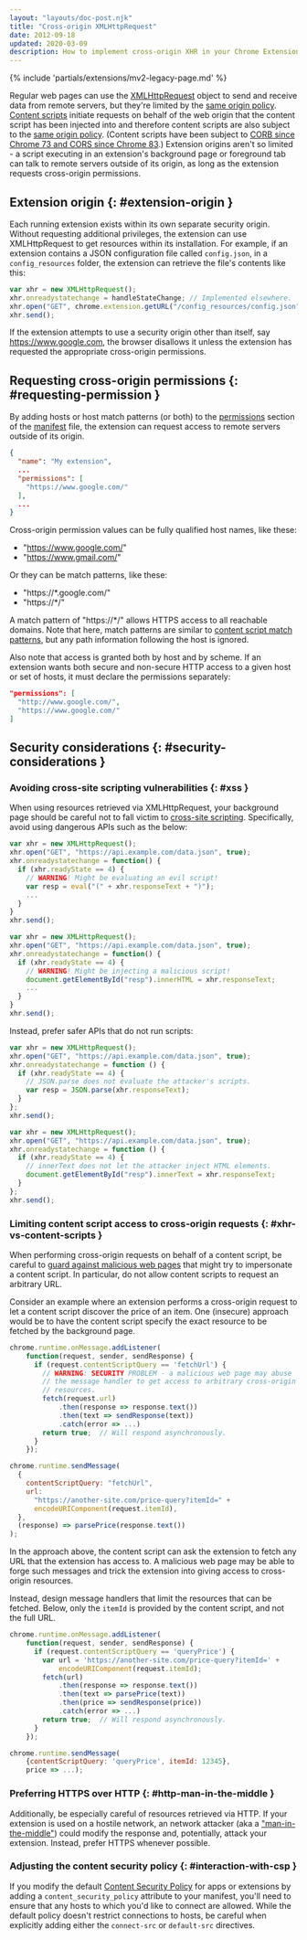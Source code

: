 ```yaml
---
layout: "layouts/doc-post.njk"
title: "Cross-origin XMLHttpRequest"
date: 2012-09-18
updated: 2020-03-09
description: How to implement cross-origin XHR in your Chrome Extension.
---
```


{% include 'partials/extensions/mv2-legacy-page.md' %}

Regular web pages can use the [XMLHttpRequest][1] object to send and receive data from remote
servers, but they're limited by the [same origin policy][2]. [Content scripts][3] initiate requests
on behalf of the web origin that the content script has been injected into and therefore content
scripts are also subject to the [same origin policy][4]. (Content scripts have been subject to [CORB
since Chrome 73 and CORS since Chrome 83][5].) Extension origins aren't so limited - a script
executing in an extension's background page or foreground tab can talk to remote servers outside of
its origin, as long as the extension requests cross-origin permissions.

## Extension origin {: #extension-origin }

Each running extension exists within its own separate security origin. Without requesting additional
privileges, the extension can use XMLHttpRequest to get resources within its installation. For
example, if an extension contains a JSON configuration file called `config.json`, in a
`config_resources` folder, the extension can retrieve the file's contents like this:

```js
var xhr = new XMLHttpRequest();
xhr.onreadystatechange = handleStateChange; // Implemented elsewhere.
xhr.open("GET", chrome.extension.getURL("/config_resources/config.json"), true);
xhr.send();
```

If the extension attempts to use a security origin other than itself, say https://www.google.com,
the browser disallows it unless the extension has requested the appropriate cross-origin
permissions.

## Requesting cross-origin permissions {: #requesting-permission }

By adding hosts or host match patterns (or both) to the [permissions][6] section of the
[manifest][7] file, the extension can request access to remote servers outside of its origin.

```json
{
  "name": "My extension",
  ...
  "permissions": [
    "https://www.google.com/"
  ],
  ...
}
```

Cross-origin permission values can be fully qualified host names, like these:

- "https://www.google.com/"
- "https://www.gmail.com/"

Or they can be match patterns, like these:

- "https://\*.google.com/"
- "https://\*/"

A match pattern of "https://\*/" allows HTTPS access to all reachable domains. Note that here, match
patterns are similar to [content script match patterns][8], but any path information following the
host is ignored.

Also note that access is granted both by host and by scheme. If an extension wants both secure and
non-secure HTTP access to a given host or set of hosts, it must declare the permissions separately:

```json
"permissions": [
  "http://www.google.com/",
  "https://www.google.com/"
]
```

## Security considerations {: #security-considerations }

### Avoiding cross-site scripting vulnerabilities {: #xss }

When using resources retrieved via XMLHttpRequest, your background page should be careful not to
fall victim to [cross-site scripting][9]. Specifically, avoid using dangerous APIs such as the
below:

```js
var xhr = new XMLHttpRequest();
xhr.open("GET", "https://api.example.com/data.json", true);
xhr.onreadystatechange = function() {
  if (xhr.readyState == 4) {
    // WARNING! Might be evaluating an evil script!
    var resp = eval("(" + xhr.responseText + ")");
    ...
  }
}
xhr.send();
```

```js
var xhr = new XMLHttpRequest();
xhr.open("GET", "https://api.example.com/data.json", true);
xhr.onreadystatechange = function() {
  if (xhr.readyState == 4) {
    // WARNING! Might be injecting a malicious script!
    document.getElementById("resp").innerHTML = xhr.responseText;
    ...
  }
}
xhr.send();
```

Instead, prefer safer APIs that do not run scripts:

```js
var xhr = new XMLHttpRequest();
xhr.open("GET", "https://api.example.com/data.json", true);
xhr.onreadystatechange = function () {
  if (xhr.readyState == 4) {
    // JSON.parse does not evaluate the attacker's scripts.
    var resp = JSON.parse(xhr.responseText);
  }
};
xhr.send();
```

```js
var xhr = new XMLHttpRequest();
xhr.open("GET", "https://api.example.com/data.json", true);
xhr.onreadystatechange = function () {
  if (xhr.readyState == 4) {
    // innerText does not let the attacker inject HTML elements.
    document.getElementById("resp").innerText = xhr.responseText;
  }
};
xhr.send();
```

### Limiting content script access to cross-origin requests {: #xhr-vs-content-scripts }

When performing cross-origin requests on behalf of a content script, be careful to [guard against
malicious web pages][10] that might try to impersonate a content script. In particular, do not allow
content scripts to request an arbitrary URL.

Consider an example where an extension performs a cross-origin request to let a content script
discover the price of an item. One (insecure) approach would be to have the content script specify
the exact resource to be fetched by the background page.

```js
chrome.runtime.onMessage.addListener(
    function(request, sender, sendResponse) {
      if (request.contentScriptQuery == 'fetchUrl') {
        // WARNING: SECURITY PROBLEM - a malicious web page may abuse
        // the message handler to get access to arbitrary cross-origin
        // resources.
        fetch(request.url)
            .then(response => response.text())
            .then(text => sendResponse(text))
            .catch(error => ...)
        return true;  // Will respond asynchronously.
      }
    });
```

```js
chrome.runtime.sendMessage(
  {
    contentScriptQuery: "fetchUrl",
    url:
      "https://another-site.com/price-query?itemId=" +
      encodeURIComponent(request.itemId),
  },
  (response) => parsePrice(response.text())
);
```

In the approach above, the content script can ask the extension to fetch any URL that the extension
has access to. A malicious web page may be able to forge such messages and trick the extension into
giving access to cross-origin resources.

Instead, design message handlers that limit the resources that can be fetched. Below, only the
`itemId` is provided by the content script, and not the full URL.

```js
chrome.runtime.onMessage.addListener(
    function(request, sender, sendResponse) {
      if (request.contentScriptQuery == 'queryPrice') {
        var url = 'https://another-site.com/price-query?itemId=' +
            encodeURIComponent(request.itemId);
        fetch(url)
            .then(response => response.text())
            .then(text => parsePrice(text))
            .then(price => sendResponse(price))
            .catch(error => ...)
        return true;  // Will respond asynchronously.
      }
    });
```

```js
chrome.runtime.sendMessage(
    {contentScriptQuery: 'queryPrice', itemId: 12345},
    price => ...);
```

### Preferring HTTPS over HTTP {: #http-man-in-the-middle }

Additionally, be especially careful of resources retrieved via HTTP. If your extension is used on a
hostile network, an network attacker (aka a ["man-in-the-middle"][11]) could modify the response
and, potentially, attack your extension. Instead, prefer HTTPS whenever possible.

### Adjusting the content security policy {: #interaction-with-csp }

If you modify the default [Content Security Policy][12] for apps or extensions by adding a
`content_security_policy` attribute to your manifest, you'll need to ensure that any hosts to which
you'd like to connect are allowed. While the default policy doesn't restrict connections to hosts,
be careful when explicitly adding either the `connect-src` or `default-src` directives.

[1]: https://www.w3.org/TR/XMLHttpRequest/
[2]: https://en.wikipedia.org/wiki/Same_origin_policy
[3]: /docs/extensions/mv2/content_scripts
[4]: https://en.wikipedia.org/wiki/Same_origin_policy
[5]: https://www.chromium.org/Home/chromium-security/extension-content-script-fetches
[6]: /docs/extensions/mv2/declare_permissions
[7]: /docs/extensions/mv2/tabs
[8]: /docs/extensions/mv2/match_patterns
[9]: https://en.wikipedia.org/wiki/Cross-site_scripting
[10]: /docs/extensions/mv2/security#content_scripts
[11]: https://en.wikipedia.org/wiki/Man-in-the-middle_attack
[12]: /docs/extensions/mv2/contentSecurityPolicy
